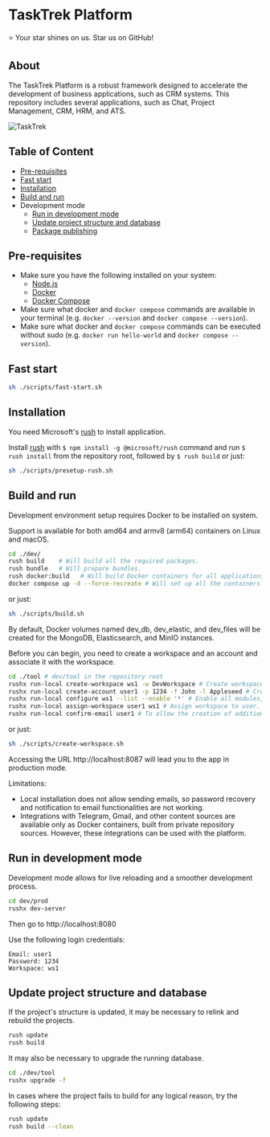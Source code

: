 # TaskTrek Platform

⭐️ Your star shines on us. Star us on GitHub!

## About

The TaskTrek Platform is a robust framework designed to accelerate the development of business applications, such as CRM systems. 
This repository includes several applications, such as Chat, Project Management, CRM, HRM, and ATS. 

![TaskTrek](https://task-trek.io/_astro/dark-kanban.51390fd6_vIfr7.webp)

## Table of Content

- [Pre-requisites](#pre-requisites)
- [Fast start](#fast-start)
- [Installation](#installation)
- [Build and run](#build-and-run)
- Development mode
  - [Run in development mode](#run-in-development-mode)
  - [Update project structure and database](#update-project-structure-and-database)
  - [Package publishing](#package-publishing)

## Pre-requisites

- Make sure you have the following installed on your system:
  - [Node.js](https://nodejs.org/en/download/)
  - [Docker](https://docs.docker.com/get-docker/)
  - [Docker Compose](https://docs.docker.com/compose/install/)
- Make sure what docker and `docker compose` commands are available in your terminal (e.g. `docker --version` and `docker compose --version`).
- Make sure what docker and `docker compose` commands can be executed without sudo (e.g. `docker run hello-world` and `docker compose --version`).

## Fast start

```bash
sh ./scripts/fast-start.sh
```

## Installation

You need Microsoft's [rush](https://rushjs.io) to install application.

Install [rush](https://rushjs.io) with `$ npm install -g @microsoft/rush` command and run `$ rush install` from the repository root, followed by `$ rush build` or just:

```bash
sh ./scripts/presetup-rush.sh
```

## Build and run

Development environment setup requires Docker to be installed on system.

Support is available for both amd64 and armv8 (arm64) containers on Linux and macOS.

```bash
cd ./dev/
rush build    # Will build all the required packages.
rush bundle   # Will prepare bundles.
rush docker:build   # Will build Docker containers for all applications in the local Docker environment.
docker compose up -d --force-recreate # Will set up all the containers
```

or just:

```bash
sh ./scripts/build.sh
```

By default, Docker volumes named dev_db, dev_elastic, and dev_files will be created for the MongoDB, Elasticsearch, and MinIO instances.

Before you can begin, you need to create a workspace and an account and associate it with the workspace.

```bash
cd ./tool # dev/tool in the repository root
rushx run-local create-workspace ws1 -w DevWorkspace # Create workspace
rushx run-local create-account user1 -p 1234 -f John -l Appleseed # Create account
rushx run-local configure ws1 --list --enable '*' # Enable all modules, even if they are not yet intended to be used by a wide audience.
rushx run-local assign-workspace user1 ws1 # Assign workspace to user.
rushx run-local confirm-email user1 # To allow the creation of additional test workspaces.

```

or just:

```bash
sh ./scripts/create-workspace.sh
```

Accessing the URL http://localhost:8087 will lead you to the app in production mode.

Limitations:

- Local installation does not allow sending emails, so password recovery and notification to email functionalities are not working.
- Integrations with Telegram, Gmail, and other content sources are available only as Docker containers, built from private repository sources. However, these integrations can be used with the platform.

## Run in development mode

Development mode allows for live reloading and a smoother development process.

```bash
cd dev/prod
rushx dev-server
```

Then go to http://localhost:8080

Use the following login credentials:
```
Email: user1
Password: 1234
Workspace: ws1
```

## Update project structure and database

If the project's structure is updated, it may be necessary to relink and rebuild the projects.

```bash
rush update
rush build
```

It may also be necessary to upgrade the running database.

```bash
cd ./dev/tool
rushx upgrade -f
```

In cases where the project fails to build for any logical reason, try the following steps:

```bash
rush update
rush build --clean
